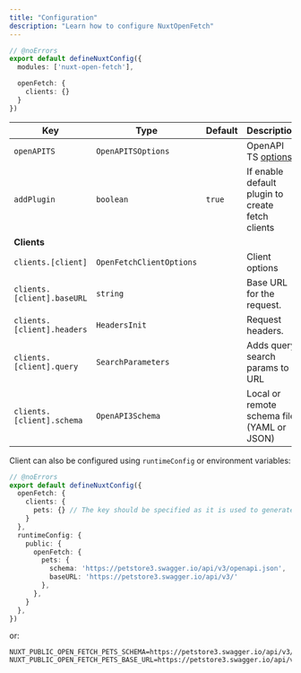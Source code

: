 ```yaml
---
title: "Configuration"
description: "Learn how to configure NuxtOpenFetch"
---
```


```ts twoslash [nuxt.config.ts]
// @noErrors
export default defineNuxtConfig({
  modules: ['nuxt-open-fetch'],

  openFetch: {
    clients: {}
  }
})
```

| **Key**                    | **Type**                 | **Default** | **Description**                                           |
|----------------------------|--------------------------|-------------|-----------------------------------------------------------|
| `openAPITS`                | `OpenAPITSOptions`       |             | OpenAPI TS [options](https://openapi-ts.dev/node#options) |
| `addPlugin`                | `boolean`                | `true`      | If enable default plugin to create fetch clients          |
| **Clients**                |                          |             |                                                           |
| `clients.[client]`         | `OpenFetchClientOptions` |             | Client options                                            |
| `clients.[client].baseURL` | `string`                 |             | Base URL for the request.                                 |
| `clients.[client].headers` | `HeadersInit`            |             | Request headers.                                          |
| `clients.[client].query`   | `SearchParameters`       |             | Adds query search params to URL                           |
| `clients.[client].schema`  | `OpenAPI3Schema`         |             | Local or remote schema file (YAML or JSON)                |

Client can also be configured using `runtimeConfig` or environment variables:

```ts twoslash [nuxt.config.ts]
// @noErrors
export default defineNuxtConfig({
  openFetch: {
    clients: {
      pets: {} // The key should be specified as it is used to generate the client
    }
  },
  runtimeConfig: {
    public: {
      openFetch: {
        pets: {
          schema: 'https://petstore3.swagger.io/api/v3/openapi.json',
          baseURL: 'https://petstore3.swagger.io/api/v3/'
        },
      },
    }
  },
})
```
or:
```dotenv [.env]
NUXT_PUBLIC_OPEN_FETCH_PETS_SCHEMA=https://petstore3.swagger.io/api/v3/openapi.json
NUXT_PUBLIC_OPEN_FETCH_PETS_BASE_URL=https://petstore3.swagger.io/api/v3/
```
